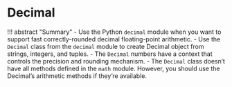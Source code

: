 # Decimal

!!! abstract "Summary"
    - Use the Python `decimal` module when you want to support fast correctly-rounded decimal floating-point arithmetic.
    - Use the `Decimal` class from the `decimal` module to create Decimal object from strings, integers, and tuples.
    - The `Decimal` numbers have a context that controls the precision and rounding mechanism.
    - The `Decimal` class doesn’t have all methods defined in the `math` module. However, you should use the Decimal’s arithmetic methods if they’re available.
